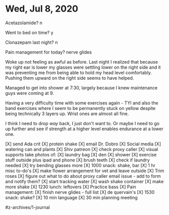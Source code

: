 # Wed, Jul 8, 2020
Acetazolamide? n

Went to bed on time? y

Clonazepam last night? n

Pain management for today? nerve glides


Woke up not feeling as awful as before. Last night I realized that because my right ear is lower my glasses were settling lower on the right side and it was preventing me from being able to hold my head level comfortably. Pushing them upward on the right side seems to have helped.

Managed to get into shower at 7:30, largely because I knew maintenance guys were coming at 9. 

Having a very difficulty time with some exercises again - TYI and also the band exercises where I seem to be permanently stuck on yellow despite being technically 3 layers up. Wrist ones are almost all fine. 

I think I need to drop *way* back, I just don't want to. Or maybe I need to go up further and see if strength at a higher level enables endurance at a lower one. 

[X] send Ada crit
[X] protein shake
[X] email Dr. Dobro
[X] Social media
[X] watering can and plants
[X] Shiv patreon
[X] check proxy caller
[X] visual supports take photos of:
[X] laundry bag
[X] den
[X] shower
[X] exercise stuff outside plus ipad and phone
[X] brush teeth
[X] check if laundry needed
[X] try bending glasses more
[X] 1000 snack: shake, bar
[X] 1 hr misc to-do's
[X] make flower arrangement for vet and leave outside
[X] Trim roses
[X] figure out what to do about proxy caller email issue - add to form and notify them?
[X] start tracking water
[X] wash shake container
[X] make more shake
[X] 1230 lunch: leftovers
[X] Practice bass
[X] Pain management: 
[X] finish nerve glides - full list
[X] de quervain's
[X] 1530 snack: shake?
[X] 10 min language
[X] 30 min planning meeting


#z-archives/1-journal
